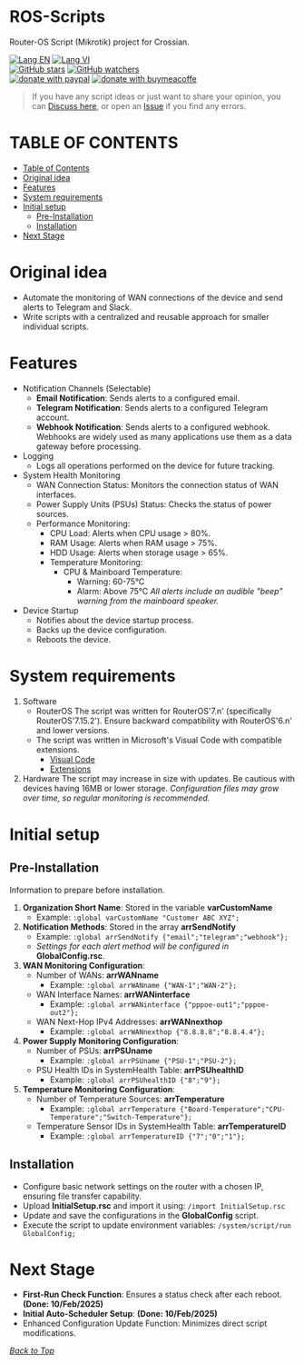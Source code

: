 # ROS-Scripts
Router-OS Script (Mikrotik) project for Crossian.

[![Lang EN](https://img.shields.io/badge/lang-en-green)](https://github.com/quachdoduy/ROS-Scripts/blob/main/README.md)
[![Lang VI](https://img.shields.io/badge/lang-vi-yellow)](https://github.com/quachdoduy/Mikrotik-RouterOS-Script/blob/main/README.vi.md)<br/>
[![GitHub stars](https://img.shields.io/github/stars/quachdoduy/ROS-Scripts?logo=GitHub&style=flat&color=red)](https://github.com/quachdoduy/ROS-Scripts/stargazers)
[![GitHub watchers](https://img.shields.io/github/watchers/quachdoduy/ROS-Scripts?logo=GitHub&style=flat&color=blue)](https://github.com/quachdoduy/ROS-Scripts/watchers)<br/>
[![donate with paypal](https://img.shields.io/badge/Like_it%3F-Donate!-green?logo=githubsponsors&logoColor=orange&style=flat)](https://paypal.me/quachdoduy)
[![donate with buymeacoffe](https://img.shields.io/badge/Like_it%3F-Donate!-blue?logo=githubsponsors&logoColor=orange&style=flat)](https://buymeacoffee.com/quachdoduy)

>If you have any script ideas or just want to share your opinion, you can [Discuss here](https://github.com/quachdoduy/ROS-Scripts/discussions/), or open an [Issue](https://github.com/quachdoduy/ROS-Scripts/issues) if you find any errors.

# TABLE OF CONTENTS
- [Table of Contents](#table-of-contents)
- [Original idea](#original-idea)
- [Features](#features)
- [System requirements](#system-requirements)
- [Initial setup](#initial-setup)
    - [Pre-Installation](#pre-installation)
    - [Installation](#installation)
- [Next Stage](#next-stage)

# Original idea
- Automate the monitoring of WAN connections of the device and send alerts to Telegram and Slack.
- Write scripts with a centralized and reusable approach for smaller individual scripts.

# Features
- Notification Channels (Selectable)
    - **Email Notification**: Sends alerts to a configured email.
    - **Telegram Notification**: Sends alerts to a configured Telegram account.
    - **Webhook Notification**: Sends alerts to a configured webhook. Webhooks are widely used as many applications use them as a data gateway before processing.
- Logging
    - Logs all operations performed on the device for future tracking.
- System Health Monitoring
    - WAN Connection Status: Monitors the connection status of WAN interfaces.
    - Power Supply Units (PSUs) Status: Checks the status of power sources.
    - Performance Monitoring:
        - CPU Load: Alerts when CPU usage > 80%.
        - RAM Usage: Alerts when RAM usage > 75%.
        - HDD Usage: Alerts when storage usage > 65%.
        - Temperature Monitoring:
            - CPU & Mainboard Temperature:
                - Warning: 60-75°C
                - Alarm: Above 75°C
    *All alerts include an audible "beep" warning from the mainboard speaker.*
- Device Startup
    - Notifies about the device startup process.
    - Backs up the device configuration.
    - Reboots the device.

# System requirements
1. Software
    - RouterOS
    The script was written for RouterOS'7.n' (specifically RouterOS'7.15.2'). Ensure backward compatibility with RouterOS'6.n' and lower versions.
    - The script was written in Microsoft's Visual Code with compatible extensions.
        - [Visual Code](https://code.visualstudio.com/download)
        - [Extensions](https://github.com/devMikeUA/vscode_mikrotik_routeros_script)
2. Hardware
The script may increase in size with updates. Be cautious with devices having 16MB or lower storage.
*Configuration files may grow over time, so regular monitoring is recommended.*

# Initial setup
## Pre-Installation
Information to prepare before installation.
1. **Organization Short Name**: Stored in the variable **varCustomName**
    - Example: `:global varCustomName "Customer ABC XYZ";`
2. **Notification Methods**: Stored in the array **arrSendNotify**
    - Example: `:global arrSendNotify {"email";"telegram";"webhook"};`
    - *Settings for each alert method will be configured in* **GlobalConfig.rsc**.
3. **WAN Monitoring Configuration**:
    - Number of WANs: **arrWANname**
        - Example: `:global arrWANname {"WAN-1";"WAN-2"};`
    - WAN Interface Names: **arrWANinterface**
        - Example: `:global arrWANinterface {"pppoe-out1";"pppoe-out2"};`
    - WAN Next-Hop IPv4 Addresses: **arrWANnexthop**
        - Example: `:global arrWANnexthop {"8.8.8.8";"8.8.4.4"};`
4. **Power Supply Monitoring Configuration**:
    - Number of PSUs: **arrPSUname**
        - Example: `:global arrPSUname {"PSU-1";"PSU-2"};`
    - PSU Health IDs in SystemHealth Table: **arrPSUhealthID**
        - Example: `:global arrPSUhealthID {"8";"9"};`
5. **Temperature Monitoring Configuration**:
    - Number of Temperature Sources: **arrTemperature**
        - Example: `:global arrTemperature {"Board-Temperature";"CPU-Temperature";"Switch-Temperature"};`
    - Temperature Sensor IDs in SystemHealth Table: **arrTemperatureID**
        - Example: `:global arrTemperatureID {"7";"0";"1"};`
## Installation
- Configure basic network settings on the router with a chosen IP, ensuring file transfer capability.
- Upload **InitialSetup.rsc** and import it using: `/import InitialSetup.rsc`
- Update and save the configurations in the **GlobalConfig** script.
- Execute the script to update environment variables: `/system/script/run GlobalConfig;`

# Next Stage
- **First-Run Check Function**: Ensures a status check after each reboot. **(Done: 10/Feb/2025)**
- **Initial Auto-Scheduler Setup**: **(Done: 10/Feb/2025)**
- Enhanced Configuration Update Function: Minimizes direct script modifications.

*[Back to Top](#ros-scripts)*